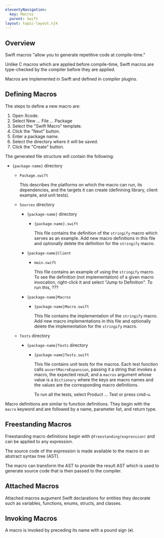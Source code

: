```yaml
---
eleventyNavigation:
  key: Macros
  parent: Swift
layout: topic-layout.njk
---
```


## Overview

Swift macros "allow you to generate repetitive code at compile-time."

Unlike C macros which are applied before compile-time,
Swift macros are type-checked by the compiler before they are applied.

Macros are implemented in Swift and defined in compiler plugins.

## Defining Macros

The steps to define a new macro are:

1. Open Xcode.
1. Select New ... File ... Package
1. Select the "Swift Macro" template.
1. Click the "Next" button.
1. Enter a package name.
1. Select the directory where it will be saved.
1. Click the "Create" button.

The generated file structure will contain the following:

- `{package-name}` directory

  - `Package.swift`

    This describes the platforms on which the macro can run,
    its dependencies, and the targets it can create
    (definining library, client example, and unit tests).

  - `Sources` directory

    - `{package-name}` directory

      - `{package-name}.swift`

        This file contains the definition of the `stringify` macro
        which serves as an example.
        Add new macro definitions in this file and
        optionally delete the definition for the `stringify` macro.

    - `{package-name}Client`

      - `main.swift`

        This file contains an example of using the `stringify` macro.
        To see the definition (not implementation) of a given macro invocation,
        right-click it and select "Jump to Definition".
        To run this, ???

    - `{package-name}Macros`

      - `{package-name}Macro.swift`

        This file contains the implementation of the `stringify` macro.
        Add new macro implementations in this file and
        optionally delete the implementation for the `stringify` macro.

  - `Tests` directory

    - `{package-name}Tests` directory

      - `{package-name}Tests.swift`

        This file contains unit tests for the macros.
        Each test function calls `assertMacroExpansion`,
        passing it a string that invokes a macro, the expected result, and
        a `macros` argument whose value is a `Dictionary`
        where the keys are macro names and
        the values are the corresponding macro definitions.

        To run all the tests, select Product ... Test or press cmd-u.

Macro definitions are similar to function definitions.
They begin with the `macro` keyword and are followed by
a name, parameter list, and return type.

## Freestanding Macros

Freestanding macro definitions begin with `@freestanding(expression)`
and can be applied to any expression.

The source code of the expression is made available to the macro
in an abstract syntax tree (AST).

The macro can transform the AST to provide the result AST
which is used to generate source code that is then passed to the compiler.

## Attached Macros

Attached macros augument Swift declarations for entities they decorate
such as variables, functions, enums, structs, and classes.

## Invoking Macros

A macro is invoked by preceding its name with a pound sign (`#`).
